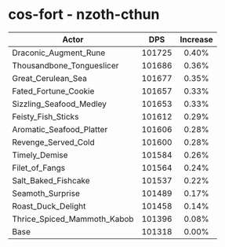 # cos-fort - nzoth-cthun
| Actor | DPS | Increase |
|---|:---:|:---:|
|Draconic_Augment_Rune|101725|0.40%|
|Thousandbone_Tongueslicer|101686|0.36%|
|Great_Cerulean_Sea|101677|0.35%|
|Fated_Fortune_Cookie|101657|0.33%|
|Sizzling_Seafood_Medley|101653|0.33%|
|Feisty_Fish_Sticks|101612|0.29%|
|Aromatic_Seafood_Platter|101606|0.28%|
|Revenge_Served_Cold|101600|0.28%|
|Timely_Demise|101584|0.26%|
|Filet_of_Fangs|101564|0.24%|
|Salt_Baked_Fishcake|101537|0.22%|
|Seamoth_Surprise|101489|0.17%|
|Roast_Duck_Delight|101458|0.14%|
|Thrice_Spiced_Mammoth_Kabob|101396|0.08%|
|Base|101318|0.00%|

